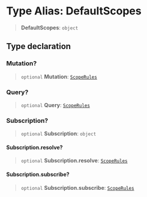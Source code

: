 # Type Alias: DefaultScopes

> **DefaultScopes**: `object`

## Type declaration

### Mutation?

> `optional` **Mutation**: [`ScopeRules`](ScopeRules.md)

### Query?

> `optional` **Query**: [`ScopeRules`](ScopeRules.md)

### Subscription?

> `optional` **Subscription**: `object`

#### Subscription.resolve?

> `optional` **Subscription.resolve**: [`ScopeRules`](ScopeRules.md)

#### Subscription.subscribe?

> `optional` **Subscription.subscribe**: [`ScopeRules`](ScopeRules.md)
